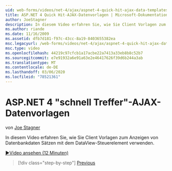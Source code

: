 ```yaml
---
uid: web-forms/videos/net-4/ajax/aspnet-4-quick-hit-ajax-data-templates
title: ASP.NET 4 Quick Hit-AJAX-Datenvorlagen | Microsoft-Dokumentation
author: JoeStagner
description: In diesem Video erfahren Sie, wie Sie Client Vorlagen zum Anzeigen von Datenbankdaten Sätzen mit dem DataView-Steuerelement verwenden.
ms.author: riande
ms.date: 11/16/2009
ms.assetid: dfb7d181-f97c-43cc-8a19-8403655382ea
msc.legacyurl: /web-forms/videos/net-4/ajax/aspnet-4-quick-hit-ajax-data-templates
msc.type: video
ms.openlocfilehash: 44219c97cfcb1a17acbe22a7413a33eb8b8c52b7
ms.sourcegitcommit: e7e91932a6e91a63e2e46417626f39d6b244a3ab
ms.translationtype: MT
ms.contentlocale: de-DE
ms.lasthandoff: 03/06/2020
ms.locfileid: "78521361"
---
```

# <a name="aspnet-4-quick-hit---ajax-data-templates"></a>ASP.NET 4 "schnell Treffer"-AJAX-Datenvorlagen

von [Joe Stagner](https://github.com/JoeStagner)

In diesem Video erfahren Sie, wie Sie Client Vorlagen zum Anzeigen von Datenbankdaten Sätzen mit dem DataView-Steuerelement verwenden. 

[&#9654;Video ansehen (12 Minuten)](https://channel9.msdn.com/Blogs/ASP-NET-Site-Videos/aspnet-4-quick-hit-ajax-data-templates)

> [!div class="step-by-step"]
> [Previous](aspnet-4-quick-hit-jquery-syntax-for-microsoft-ajax.md)
